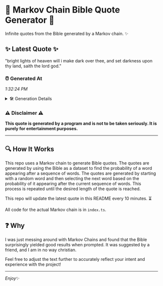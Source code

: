 # 📖 Markov Chain Bible Quote Generator 📖

Infinite quotes from the Bible generated by a Markov chain. ✨

## ✨ Latest Quote ✨
"bright lights of heaven will i make dark over thee, and set darkness upon thy land, saith the lord god."

### ⏰ Generated At
*1:32:24 PM*

<details>
    <summary>🛠️ Generation Details</summary>
    <p>
        <strong>🌱 Seed:</strong> bright<br>
        <strong>🔄 Iterations:</strong> 19<br>
        <strong>📜 Context History:</strong><br>[ bright ]: lights<br>[ bright, lights ]: of<br>[ bright, lights, of ]: heaven<br>[ bright, lights, of, heaven ]: will<br>[ bright, lights, of, heaven, will ]: i<br>[ bright, lights, of, heaven, will, i ]: make<br>[ lights, of, heaven, will, i, make ]: dark<br>[ of, heaven, will, i, make, dark ]: over<br>[ heaven, will, i, make, dark, over ]: thee,<br>[ will, i, make, dark, over, thee, ]: and<br>[ i, make, dark, over, thee,, and ]: set<br>[ make, dark, over, thee,, and, set ]: darkness<br>[ dark, over, thee,, and, set, darkness ]: upon<br>[ over, thee,, and, set, darkness, upon ]: thy<br>[ thee,, and, set, darkness, upon, thy ]: land,<br>[ and, set, darkness, upon, thy, land, ]: saith<br>[ set, darkness, upon, thy, land,, saith ]: the<br>[ darkness, upon, thy, land,, saith, the ]: lord<br>[ upon, thy, land,, saith, the, lord ]: god.<br>
    </p>
</details>

### ⚠️ Disclaimer ⚠️
**This quote is generated by a program and is not to be taken seriously. It is purely for entertainment purposes.**

---

## 🔍 How It Works

This repo uses a Markov chain to generate Bible quotes. The quotes are generated by using the Bible as a dataset to find the probability of a word appearing after a sequence of words. The quotes are generated by starting with a random word and then selecting the next word based on the probability of it appearing after the current sequence of words. This process is repeated until the desired length of the quote is reached.

This repo will update the latest quote in this README every 10 minutes. ⏳

All code for the actual Markov chain is in `index.ts`.

## ❓ Why

I was just messing around with Markov Chains and found that the Bible surprisingly yielded good results when prompted. 
It was suggested by a friend, and I am in no way christian.

Feel free to adjust the text further to accurately reflect your intent and experience with the project!

---

*Enjoy*✨
